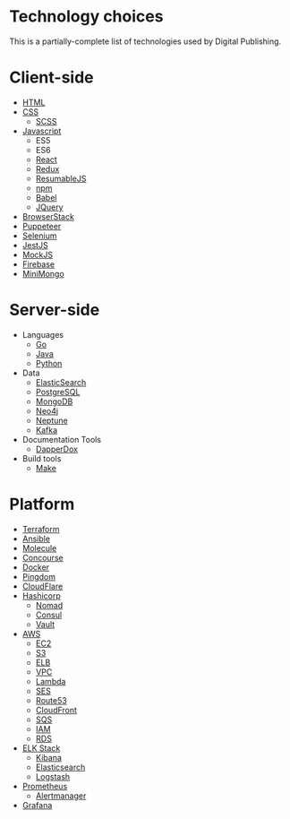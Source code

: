 Technology choices
==================

This is a partially-complete list of technologies used by Digital Publishing.

# Client-side

* [HTML](https://developer.mozilla.org/en-US/docs/Web/Guide/HTML/HTML5)
* [CSS](https://developer.mozilla.org/en-US/docs/Web/CSS/CSS3)
  * [SCSS](https://sass-lang.com/)
* [Javascript](https://developer.mozilla.org/en-US/docs/Web/JavaScript)
  * ES5
  * ES6
  * [React](https://reactjs.org/)
  * [Redux](https://redux.js.org/)
  * [ResumableJS](http://www.resumablejs.com/)
  * [npm](https://www.npmjs.com/)
  * [Babel](https://babeljs.io/)
  * [JQuery](https://jquery.com/)
* [BrowserStack](https://www.browserstack.com/)
* [Puppeteer](https://github.com/GoogleChrome/puppeteer)
* [Selenium](https://www.seleniumhq.org/)
* [JestJS](https://jestjs.io/)
* [MockJS](https://www.npmjs.com/package/mockjs)
* [Firebase](https://firebase.google.com/)
* [MiniMongo](https://www.npmjs.com/package/minimongo)

# Server-side

* Languages
  * [Go](https://golang.org/)
  * [Java](http://www.oracle.com/technetwork/java/javase/downloads/index.html)
  * [Python](https://www.python.org/)
* Data
  * [ElasticSearch](https://www.elastic.co/)
  * [PostgreSQL](https://www.postgresql.org/)
  * [MongoDB](https://www.mongodb.com/)
  * [Neo4j](https://neo4j.com/)
  * [Neptune](https://aws.amazon.com/neptune/)
  * [Kafka](https://kafka.apache.org/)
* Documentation Tools
  * [DapperDox](http://dapperdox.io/)
* Build tools
  * [Make](https://www.gnu.org/software/make/)

# Platform

* [Terraform](https://www.terraform.io/)
* [Ansible](https://www.ansible.com/)
* [Molecule](https://molecule.readthedocs.io/en/stable/)
* [Concourse](https://concourse-ci.org/)
* [Docker](https://www.docker.com/)
* [Pingdom](https://www.pingdom.com/)
* [CloudFlare](https://www.cloudflare.com/)
* [Hashicorp](https://www.hashicorp.com/)
  * [Nomad](https://www.nomadproject.io/)
  * [Consul](https://www.consul.io/)
  * [Vault](https://www.vaultproject.io/)
* [AWS](https://aws.amazon.com/)
  * [EC2](https://aws.amazon.com/ec2/)
  * [S3](https://aws.amazon.com/s3/)
  * [ELB](https://aws.amazon.com/elasticloadbalancing/)
  * [VPC](https://aws.amazon.com/vpc/)
  * [Lambda](https://aws.amazon.com/lambda/)
  * [SES](https://aws.amazon.com/ses/)
  * [Route53](https://aws.amazon.com/route53/)
  * [CloudFront](https://aws.amazon.com/cloudfront/)
  * [SQS](https://aws.amazon.com/sqs/)
  * [IAM](https://aws.amazon.com/iam/)
  * [RDS](https://aws.amazon.com/rds/)
* [ELK Stack](https://www.elastic.co/elk-stack)
  * [Kibana](https://www.elastic.co/products/kibana)
  * [Elasticsearch](https://www.elastic.co/products/elasticsearch)
  * [Logstash](https://www.elastic.co/products/logstash)
* [Prometheus](https://prometheus.io/)
  * [Alertmanager](https://prometheus.io/docs/alerting/alertmanager/)
* [Grafana](https://grafana.com/)

